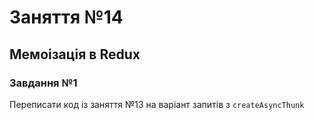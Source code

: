 # Заняття №14

## Мемоізація в Redux

### Завдання №1

Переписати код із заняття №13 на варіант запитів з `createAsyncThunk`
